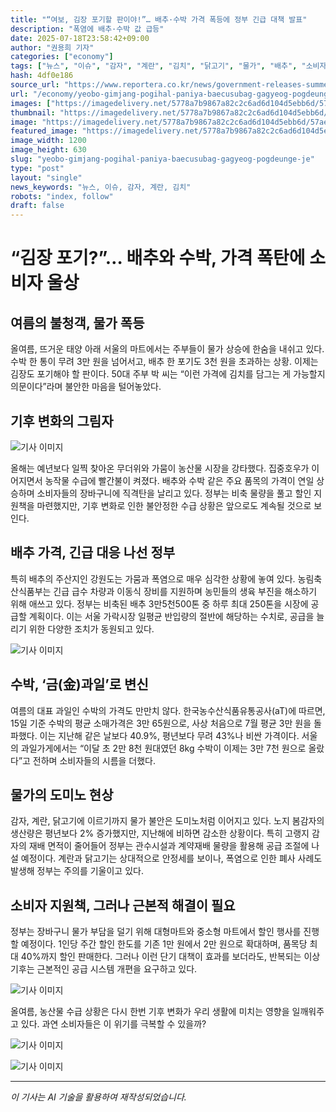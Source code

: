```yaml
---
title: "“여보, 김장 포기할 판이야!”… 배추·수박 가격 폭등에 정부 긴급 대책 발표"
description: "폭염에 배추·수박 값 급등"
date: 2025-07-18T23:58:42+09:00
author: "권용희 기자"
categories: ["economy"]
tags: ["뉴스", "이슈", "감자", "계란", "김치", "닭고기", "물가", "배추", "소비자물가", "수박", "정부", "할인", "농산물 가격", "이상기후"]
hash: 4df0e186
source_url: "https://www.reportera.co.kr/news/government-releases-summer-cabbage-reserves/"
url: "/economy/yeobo-gimjang-pogihal-paniya-baecusubag-gagyeog-pogdeunge-je/"
images: ["https://imagedelivery.net/5778a7b9867a82c2c6ad6d104d5ebb6d/57ae7aea-ebc4-4e7c-ad95-cf801f719100/public"]
thumbnail: "https://imagedelivery.net/5778a7b9867a82c2c6ad6d104d5ebb6d/57ae7aea-ebc4-4e7c-ad95-cf801f719100/public"
image: "https://imagedelivery.net/5778a7b9867a82c2c6ad6d104d5ebb6d/57ae7aea-ebc4-4e7c-ad95-cf801f719100/public"
featured_image: "https://imagedelivery.net/5778a7b9867a82c2c6ad6d104d5ebb6d/57ae7aea-ebc4-4e7c-ad95-cf801f719100/public"
image_width: 1200
image_height: 630
slug: "yeobo-gimjang-pogihal-paniya-baecusubag-gagyeog-pogdeunge-je"
type: "post"
layout: "single"
news_keywords: "뉴스, 이슈, 감자, 계란, 김치"
robots: "index, follow"
draft: false
---
```


# “김장 포기?”… 배추와 수박, 가격 폭탄에 소비자 울상

## 여름의 불청객, 물가 폭등

올여름, 뜨거운 태양 아래 서울의 마트에서는 주부들이 물가 상승에 한숨을 내쉬고 있다. 수박 한 통이 무려 3만 원을 넘어서고, 배추 한 포기도 3천 원을 초과하는 상황. 이제는 김장도 포기해야 할 판이다. 50대 주부 박 씨는 “이런 가격에 김치를 담그는 게 가능할지 의문이다”라며 불안한 마음을 털어놓았다.

## 기후 변화의 그림자


![기사 이미지](https://imagedelivery.net/5778a7b9867a82c2c6ad6d104d5ebb6d/7301a7d5-4368-490b-ebf9-ab90119b0700/public)


올해는 예년보다 일찍 찾아온 무더위와 가뭄이 농산물 시장을 강타했다. 집중호우가 이어지면서 농작물 수급에 빨간불이 켜졌다. 배추와 수박 같은 주요 품목의 가격이 연일 상승하며 소비자들의 장바구니에 직격탄을 날리고 있다. 정부는 비축 물량을 풀고 할인 지원책을 마련했지만, 기후 변화로 인한 불안정한 수급 상황은 앞으로도 계속될 것으로 보인다.

## 배추 가격, 긴급 대응 나선 정부

특히 배추의 주산지인 강원도는 가뭄과 폭염으로 매우 심각한 상황에 놓여 있다. 농림축산식품부는 긴급 급수 차량과 이동식 장비를 지원하며 농민들의 생육 부진을 해소하기 위해 애쓰고 있다. 정부는 비축된 배추 3만5천500톤 중 하루 최대 250톤을 시장에 공급할 계획이다. 이는 서울 가락시장 일평균 반입량의 절반에 해당하는 수치로, 공급을 늘리기 위한 다양한 조치가 동원되고 있다.


![기사 이미지](https://imagedelivery.net/5778a7b9867a82c2c6ad6d104d5ebb6d/0b91165b-0b33-4710-2904-e6e58aa1a300/public)


## 수박, ‘금(金)과일’로 변신

여름의 대표 과일인 수박의 가격도 만만치 않다. 한국농수산식품유통공사(aT)에 따르면, 15일 기준 수박의 평균 소매가격은 3만 65원으로, 사상 처음으로 7월 평균 3만 원을 돌파했다. 이는 지난해 같은 날보다 40.9%, 평년보다 무려 43%나 비싼 가격이다. 서울의 과일가게에서는 “이달 초 2만 8천 원대였던 8kg 수박이 이제는 3만 7천 원으로 올랐다”고 전하며 소비자들의 시름을 더했다.

## 물가의 도미노 현상

감자, 계란, 닭고기에 이르기까지 물가 불안은 도미노처럼 이어지고 있다. 노지 봄감자의 생산량은 평년보다 2% 증가했지만, 지난해에 비하면 감소한 상황이다. 특히 고랭지 감자의 재배 면적이 줄어들어 정부는 관수시설과 계약재배 물량을 활용해 공급 조절에 나설 예정이다. 계란과 닭고기는 상대적으로 안정세를 보이나, 폭염으로 인한 폐사 사례도 발생해 정부는 주의를 기울이고 있다.

## 소비자 지원책, 그러나 근본적 해결이 필요

정부는 장바구니 물가 부담을 덜기 위해 대형마트와 중소형 마트에서 할인 행사를 진행할 예정이다. 1인당 주간 할인 한도를 기존 1만 원에서 2만 원으로 확대하며, 품목당 최대 40%까지 할인 판매한다. 그러나 이런 단기 대책이 효과를 보더라도, 반복되는 이상기후는 근본적인 공급 시스템 개편을 요구하고 있다.


![기사 이미지](https://imagedelivery.net/5778a7b9867a82c2c6ad6d104d5ebb6d/6c8e725e-ced1-4098-d1a6-e6f9488fb500/public)


올여름, 농산물 수급 상황은 다시 한번 기후 변화가 우리 생활에 미치는 영향을 일깨워주고 있다. 과연 소비자들은 이 위기를 극복할 수 있을까?


![기사 이미지](https://imagedelivery.net/5778a7b9867a82c2c6ad6d104d5ebb6d/2a670005-6049-4e24-bee2-acbbd70d6900/public)



![기사 이미지](https://imagedelivery.net/5778a7b9867a82c2c6ad6d104d5ebb6d/57ae7aea-ebc4-4e7c-ad95-cf801f719100/public)


---
*이 기사는 AI 기술을 활용하여 재작성되었습니다.*
